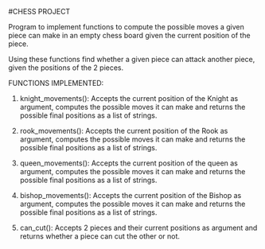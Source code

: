 #CHESS PROJECT

Program to implement functions to compute the possible moves a given piece can make in an empty chess board given the current position of the piece.

Using these functions find whether a given piece can attack another piece, given the positions of the 2 pieces.

FUNCTIONS IMPLEMENTED:

1. knight\_movements(): Accepts the current position of the Knight as argument, computes the possible moves it can make and returns the possible final positions as a list of strings.
  

2. rook\_movements(): Accepts the current position of the Rook as argument, computes the possible moves it can make and returns the possible final positions as a list of strings.
  

3. queen\_movements(): Accepts the current position of the queen as argument, computes the possible moves it can make and returns the possible final positions as a list of strings.
  

4. bishop\_movements(): Accepts the current position of the Bishop as argument, computes the possible moves it can make and returns the possible final positions as a list of strings.
  

5. can\_cut(): Accepts 2 pieces and their current positions as argument and returns whether a piece can cut the other or not.
  
